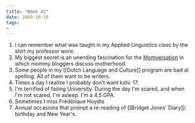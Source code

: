 ```yaml
---
title: "Week 42"
date: 2009-10-18
tags:
- 
---
```

1. I can remember what was taught in my Applied Linguistics class by the shirt my professor wore.
2. My biggest secret is an unending fascination for the [Momversation](https://en.wikipedia.org/wiki/Momversation) in which mommy bloggers discuss motherhood.
3. Some people in my [[Dutch Language and Culture]] program are bad at spelling. All of them want to be writers.
4. Times a day I realize I probably don't want kids: 17.
5. I'm terrified of failing University. During the day I'm scared, and when I'm not scared, I'm asleep. I'm a 4.5 GPA.
6. Sometimes I miss Frédérique Huydts
7. Annual occasions that prompt a re-reading of [[Bridget Jones' Diary]]: birthday and New Year's.